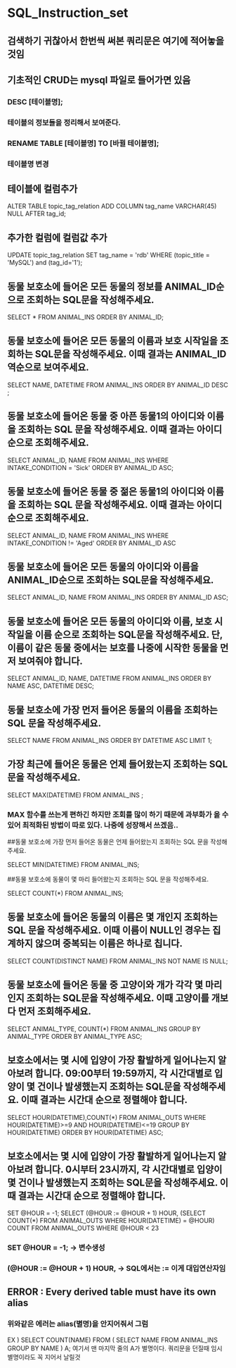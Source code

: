 # SQL_Instruction_set
## 검색하기 귀찮아서 한번씩 써본 쿼리문은 여기에 적어놓을것임

## 기초적인 CRUD는 mysql 파일로 들어가면 있음


### DESC [테이블명];
### 테이블의 정보들을 정리해서 보여준다.

### RENAME TABLE [테이블명] TO [바뀔 테이블명];
### 테이블명 변경


## 테이블에 컬럼추가

ALTER TABLE topic_tag_relation ADD COLUMN tag_name VARCHAR(45) NULL AFTER tag_id;


## 추가한 컬럼에 컬럼값 추가

UPDATE topic_tag_relation SET tag_name = 'rdb' WHERE (topic_title = 'MySQL') and (tag_id='1');


## 동물 보호소에 들어온 모든 동물의 정보를 ANIMAL_ID순으로 조회하는 SQL문을 작성해주세요.

SELECT * FROM ANIMAL_INS ORDER BY ANIMAL_ID;


## 동물 보호소에 들어온 모든 동물의 이름과 보호 시작일을 조회하는 SQL문을 작성해주세요. 이때 결과는 ANIMAL_ID 역순으로 보여주세요.

SELECT NAME, DATETIME FROM ANIMAL_INS ORDER BY ANIMAL_ID DESC ;


## 동물 보호소에 들어온 동물 중 아픈 동물1의 아이디와 이름을 조회하는 SQL 문을 작성해주세요. 이때 결과는 아이디 순으로 조회해주세요.

SELECT ANIMAL_ID, NAME FROM ANIMAL_INS WHERE INTAKE_CONDITION = 'Sick' ORDER BY ANIMAL_ID ASC;


## 동물 보호소에 들어온 동물 중 젊은 동물1의 아이디와 이름을 조회하는 SQL 문을 작성해주세요. 이때 결과는 아이디 순으로 조회해주세요.

SELECT ANIMAL_ID, NAME FROM ANIMAL_INS WHERE INTAKE_CONDITION != 'Aged' ORDER BY ANIMAL_ID ASC


## 동물 보호소에 들어온 모든 동물의 아이디와 이름을 ANIMAL_ID순으로 조회하는 SQL문을 작성해주세요.

SELECT ANIMAL_ID, NAME FROM ANIMAL_INS ORDER BY ANIMAL_ID ASC;


## 동물 보호소에 들어온 모든 동물의 아이디와 이름, 보호 시작일을 이름 순으로 조회하는 SQL문을 작성해주세요. 단, 이름이 같은 동물 중에서는 보호를 나중에 시작한 동물을 먼저 보여줘야 합니다.

SELECT ANIMAL_ID, NAME, DATETIME FROM ANIMAL_INS ORDER BY NAME ASC, DATETIME DESC;


## 동물 보호소에 가장 먼저 들어온 동물의 이름을 조회하는 SQL 문을 작성해주세요.

SELECT NAME FROM ANIMAL_INS ORDER BY DATETIME ASC LIMIT 1;


## 가장 최근에 들어온 동물은 언제 들어왔는지 조회하는 SQL 문을 작성해주세요.

SELECT MAX(DATETIME) FROM ANIMAL_INS ;
### MAX 함수를 쓰는게 편하긴 하지만 조회를 많이 하기 때문에 과부화가 올 수 있어 최적화된 방법이 따로 있다. 나중에 성장해서 쓰겠음..

##동물 보호소에 가장 먼저 들어온 동물은 언제 들어왔는지 조회하는 SQL 문을 작성해주세요.

SELECT MIN(DATETIME) FROM ANIMAL_INS;


##동물 보호소에 동물이 몇 마리 들어왔는지 조회하는 SQL 문을 작성해주세요.

SELECT COUNT(*) FROM ANIMAL_INS;

## 동물 보호소에 들어온 동물의 이름은 몇 개인지 조회하는 SQL 문을 작성해주세요. 이때 이름이 NULL인 경우는 집계하지 않으며 중복되는 이름은 하나로 칩니다.

SELECT COUNT(DISTINCT NAME) FROM ANIMAL_INS 
NOT NAME IS NULL;


## 동물 보호소에 들어온 동물 중 고양이와 개가 각각 몇 마리인지 조회하는 SQL문을 작성해주세요. 이때 고양이를 개보다 먼저 조회해주세요.

SELECT ANIMAL_TYPE, COUNT(*) FROM ANIMAL_INS GROUP BY ANIMAL_TYPE ORDER BY ANIMAL_TYPE ASC;

## 보호소에서는 몇 시에 입양이 가장 활발하게 일어나는지 알아보려 합니다. 09:00부터 19:59까지, 각 시간대별로 입양이 몇 건이나 발생했는지 조회하는 SQL문을 작성해주세요. 이때 결과는 시간대 순으로 정렬해야 합니다.


SELECT 
HOUR(DATETIME),COUNT(*) 
FROM ANIMAL_OUTS
WHERE HOUR(DATETIME)>=9 AND HOUR(DATETIME)<=19
GROUP BY HOUR(DATETIME) 
ORDER BY HOUR(DATETIME) ASC;


## 보호소에서는 몇 시에 입양이 가장 활발하게 일어나는지 알아보려 합니다. 0시부터 23시까지, 각 시간대별로 입양이 몇 건이나 발생했는지 조회하는 SQL문을 작성해주세요. 이때 결과는 시간대 순으로 정렬해야 합니다.

SET @HOUR = -1;
SELECT
    (@HOUR := @HOUR + 1) HOUR,
    (SELECT COUNT(*) FROM ANIMAL_OUTS WHERE HOUR(DATETIME) = @HOUR) COUNT
FROM ANIMAL_OUTS
WHERE @HOUR < 23

### SET @HOUR = -1; -> 변수생성
### (@HOUR := @HOUR + 1) HOUR, -> SQL에서는 := 이게 대입연산자임 

## ERROR : Every derived table must have its own alias
### 위와같은 에러는 alias(별명)을 안지어줘서 그럼
EX ) 
SELECT COUNT(NAME)
FROM (
    SELECT NAME
    FROM ANIMAL_INS
    GROUP BY NAME
) A;
여기서 맨 마지막 줄의 A가 별명이다. 쿼리문을 던질때 임시 별명이라도 꼭 지어서 날릴것


